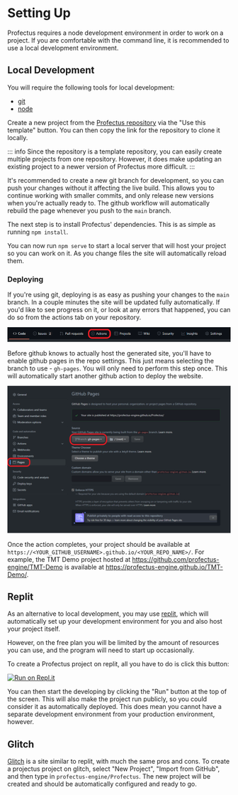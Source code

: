 # Setting Up

Profectus requires a node development environment in order to work on a project. If you are comfortable with the command line, it is recommended to use a local development environment.

## Local Development

You will require the following tools for local development:

- [git](https://git-scm.com/downloads)
- [node](https://nodejs.org/en/download/)

Create a new project from the [Profectus repository](https://github.com/profectus-engine/Profectus) via the "Use this template" button. You can then copy the link for the repository to clone it locally.

::: info
Since the repository is a template repository, you can easily create multiple projects from one repository. However, it does make updating an existing project to a newer version of Profectus more difficult.
:::

It's recommended to create a new git branch for development, so you can push your changes without it affecting the live build. This allows you to continue working with smaller commits, and only release new versions when you're actually ready to. The github workflow will automatically rebuild the page whenever you push to the `main` branch.

The next step is to install Profectus' dependencies. This is as simple as running `npm install`.

You can now run `npm serve` to start a local server that will host your project so you can work on it. As you change files the site will automatically reload them.

### Deploying

If you're using git, deploying is as easy as pushing your changes to the `main` branch. In a couple minutes the site will be updated fully automatically. If you'd like to see progress on it, or look at any errors that happened, you can do so from the actions tab on your repository.

![actions button](./actionsbutton.png)

Before github knows to actually host the generated site, you'll have to enable github pages in the repo settings. This just means selecting the branch to use - `gh-pages`. You will only need to perform this step once. This will automatically start another github action to deploy the website.

![github pages](./gh-pages.png)

Once the action completes, your project should be available at `https://<YOUR_GITHUB_USERNAME>.github.io/<YOUR_REPO_NAME>/`. For example, the TMT Demo project hosted at https://github.com/profectus-engine/TMT-Demo is available at https://profectus-engine.github.io/TMT-Demo/.

## Replit

As an alternative to local development, you may use [replit](https://replit.com), which will automatically set up your development environment for you and also host your project itself.

However, on the free plan you will be limited by the amount of resources you can use, and the program will need to start up occasionally.

To create a Profectus project on replit, all you have to do is click this button:

[![Run on Repl.it](https://repl.it/badge/github/profectus-engine/Profectus)](https://repl.it/github/profectus-engine/Profectus)

You can then start the developing by clicking the "Run" button at the top of the screen. This will also make the project run publicly, so you could consider it as automatically deployed. This does mean you cannot have a separate development environment from your production environment, however.

## Glitch

[Glitch](https://glitch.com) is a site similar to replit, with much the same pros and cons. To create a projectus project on glitch, select "New Project", "Import from GitHub", and then type in `profectus-engine/Profectus`. The new project will be created and should be automatically configured and ready to go.
